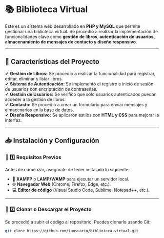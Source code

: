 # 📚 Biblioteca Virtual

Este es un sistema web desarrollado en **PHP y MySQL** que permite gestionar una biblioteca virtual. Se procedió a realizar la implementación de funcionalidades clave como **gestión de libros, autenticación de usuarios, almacenamiento de mensajes de contacto y diseño responsivo**.

---

## 🚀 Características del Proyecto

✔ **Gestión de Libros:** Se procedió a realizar la funcionalidad para registrar, editar, eliminar y listar libros.  
✔ **Sistema de Autenticación:** Se implementó el registro e inicio de sesión de usuarios con encriptación de contraseñas.  
✔ **Gestión de Usuarios:** Se verificó que solo usuarios autenticados puedan acceder a la gestión de libros.  
✔ **Contacto:** Se procedió a crear un formulario para enviar mensajes y almacenarlos en la base de datos.  
✔ **Diseño Responsivo:** Se aplicaron estilos con **HTML y CSS** para mejorar la interfaz.  

---

## 📥 Instalación y Configuración

### 🔹 1️⃣ **Requisitos Previos**
Antes de comenzar, asegúrate de tener instalado lo siguiente:

- 🐘 **XAMPP** o **LAMP/WAMP** para ejecutar un servidor local.
- 🌐 **Navegador Web** (Chrome, Firefox, Edge, etc.).
- 💻 **Editor de código** (Visual Studio Code, Sublime, Notepad++, etc.).

---

### 🔹 2️⃣ **Clonar o Descargar el Proyecto**
Se procedió a subir el código al repositorio. Puedes clonarlo usando Git:
```bash
git clone https://github.com/tuusuario/biblioteca-virtual.git
